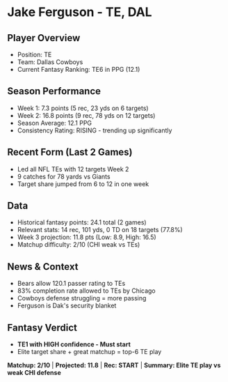 # Jake Ferguson - TE, DAL

## Player Overview
- Position: TE
- Team: Dallas Cowboys
- Current Fantasy Ranking: TE6 in PPG (12.1)

## Season Performance
- Week 1: 7.3 points (5 rec, 23 yds on 6 targets)
- Week 2: 16.8 points (9 rec, 78 yds on 12 targets)
- Season Average: 12.1 PPG
- Consistency Rating: RISING - trending up significantly

## Recent Form (Last 2 Games)
- Led all NFL TEs with 12 targets Week 2
- 9 catches for 78 yards vs Giants
- Target share jumped from 6 to 12 in one week

## Data
- Historical fantasy points: 24.1 total (2 games)
- Relevant stats: 14 rec, 101 yds, 0 TD on 18 targets (77.8%)
- Week 3 projection: 11.8 pts (Low: 8.9, High: 16.5)
- Matchup difficulty: 2/10 (CHI weak vs TEs)

## News & Context
- Bears allow 120.1 passer rating to TEs
- 83% completion rate allowed to TEs by Chicago
- Cowboys defense struggling = more passing
- Ferguson is Dak's security blanket

## Fantasy Verdict
- **TE1 with HIGH confidence - Must start**
- Elite target share + great matchup = top-6 TE play

**Matchup: 2/10** | **Projected: 11.8** | **Rec: START** | **Summary: Elite TE play vs weak CHI defense**